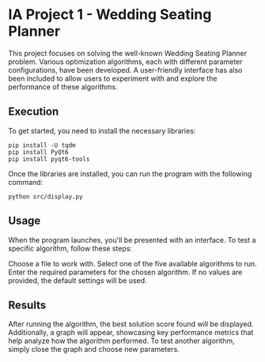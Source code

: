 # IA Project 1 - Wedding Seating Planner
This project focuses on solving the well-known Wedding Seating Planner problem. Various optimization algorithms, each with different parameter configurations, have been developed. A user-friendly interface has also been included to allow users to experiment with and explore the performance of these algorithms.

## Execution
To get started, you need to install the necessary libraries:
```
pip install -U tqdm
pip install PyQt6
pip install pyqt6-tools
```
Once the libraries are installed, you can run the program with the following command:
```
python src/display.py
```

## Usage

When the program launches, you'll be presented with an interface. To test a specific algorithm, follow these steps:

Choose a file to work with.
Select one of the five available algorithms to run.
Enter the required parameters for the chosen algorithm. If no values are provided, the default settings will be used.

## Results
After running the algorithm, the best solution score found will be displayed. Additionally, a graph will appear, showcasing key performance metrics that help analyze how the algorithm performed.
To test another algorithm, simply close the graph and choose new parameters.
